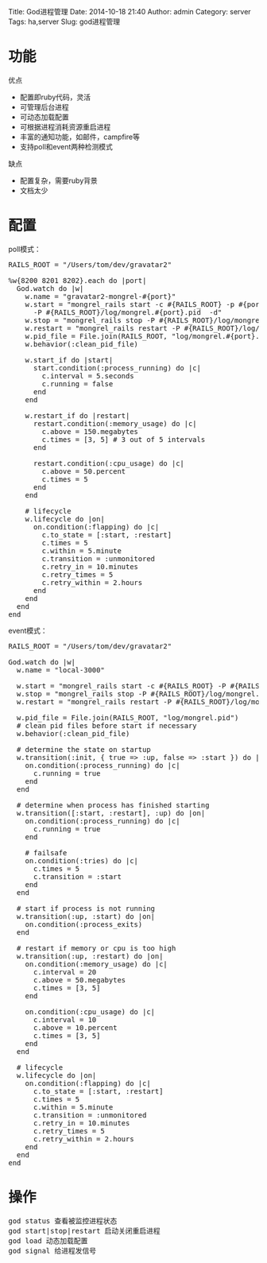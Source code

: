 Title: God进程管理
Date: 2014-10-18 21:40
Author: admin
Category: server
Tags: ha,server
Slug: god进程管理
 
# 功能
优点

* 配置即ruby代码，灵活
* 可管理后台进程
* 可动态加载配置
* 可根据进程消耗资源重启进程
* 丰富的通知功能，如邮件，campfire等
* 支持poll和event两种检测模式

缺点

* 配置复杂，需要ruby背景
* 文档太少

# 配置
poll模式：
<pre>
RAILS_ROOT = "/Users/tom/dev/gravatar2"

%w{8200 8201 8202}.each do |port|
  God.watch do |w|
    w.name = "gravatar2-mongrel-#{port}"
    w.start = "mongrel_rails start -c #{RAILS_ROOT} -p #{port} \
      -P #{RAILS_ROOT}/log/mongrel.#{port}.pid  -d"
    w.stop = "mongrel_rails stop -P #{RAILS_ROOT}/log/mongrel.#{port}.pid"
    w.restart = "mongrel_rails restart -P #{RAILS_ROOT}/log/mongrel.#{port}.pid"
    w.pid_file = File.join(RAILS_ROOT, "log/mongrel.#{port}.pid")
    w.behavior(:clean_pid_file)

    w.start_if do |start|
      start.condition(:process_running) do |c|
        c.interval = 5.seconds
        c.running = false
      end
    end

    w.restart_if do |restart|
      restart.condition(:memory_usage) do |c|
        c.above = 150.megabytes
        c.times = [3, 5] # 3 out of 5 intervals
      end

      restart.condition(:cpu_usage) do |c|
        c.above = 50.percent
        c.times = 5
      end
    end

    # lifecycle
    w.lifecycle do |on|
      on.condition(:flapping) do |c|
        c.to_state = [:start, :restart]
        c.times = 5
        c.within = 5.minute
        c.transition = :unmonitored
        c.retry_in = 10.minutes
        c.retry_times = 5
        c.retry_within = 2.hours
      end
    end
  end
end
</pre>

event模式：
<pre>
RAILS_ROOT = "/Users/tom/dev/gravatar2"

God.watch do |w|
  w.name = "local-3000"

  w.start = "mongrel_rails start -c #{RAILS_ROOT} -P #{RAILS_ROOT}/log/mongrel.pid -p 3000 -d"
  w.stop = "mongrel_rails stop -P #{RAILS_ROOT}/log/mongrel.pid"
  w.restart = "mongrel_rails restart -P #{RAILS_ROOT}/log/mongrel.pid"

  w.pid_file = File.join(RAILS_ROOT, "log/mongrel.pid")
  # clean pid files before start if necessary
  w.behavior(:clean_pid_file)

  # determine the state on startup
  w.transition(:init, { true => :up, false => :start }) do |on|
    on.condition(:process_running) do |c|
      c.running = true
    end
  end

  # determine when process has finished starting
  w.transition([:start, :restart], :up) do |on|
    on.condition(:process_running) do |c|
      c.running = true
    end

    # failsafe
    on.condition(:tries) do |c|
      c.times = 5
      c.transition = :start
    end
  end

  # start if process is not running
  w.transition(:up, :start) do |on|
    on.condition(:process_exits)
  end

  # restart if memory or cpu is too high
  w.transition(:up, :restart) do |on|
    on.condition(:memory_usage) do |c|
      c.interval = 20
      c.above = 50.megabytes
      c.times = [3, 5]
    end

    on.condition(:cpu_usage) do |c|
      c.interval = 10
      c.above = 10.percent
      c.times = [3, 5]
    end
  end

  # lifecycle
  w.lifecycle do |on|
    on.condition(:flapping) do |c|
      c.to_state = [:start, :restart]
      c.times = 5
      c.within = 5.minute
      c.transition = :unmonitored
      c.retry_in = 10.minutes
      c.retry_times = 5
      c.retry_within = 2.hours
    end
  end
end
</pre>

# 操作
<pre>
god status 查看被监控进程状态
god start|stop|restart 启动关闭重启进程
god load 动态加载配置
god signal 给进程发信号
</pre> 

